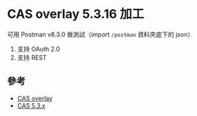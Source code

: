# CAS overlay 5.3.16 加工

可用 Postman v8.3.0 做測試（import `/postman` 資料夾底下的 json）

1. 支持 OAuth 2.0
2. 支持 REST

## 參考

- [CAS overlay](https://github.com/apereo/cas-overlay-template)
- [CAS 5.3.x](https://apereo.github.io/cas/5.3.x/)